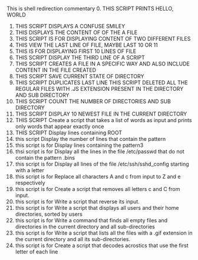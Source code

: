 This is shell redirection commentary
0. THIS SCRIPT PRINTS HELLO, WORLD
1. THIS SCRIPT DISPLAYS A CONFUSE SMILEY
2. THIS DISPLAYS THE CONTENT OF OF THE A FILE
3. THIS SCRIPT IS FOR DISPLAYING CONTENT OF TWO DIFFERENT FILES
4. THIS VIEW THE LAST LINE OF FILE, MAYBE LAST 10 OR 11
5. THIS IS FOR DISPLAYING FIRST 10 LINES OF FILE
6. THIS SCRIPT DISPLAY THE THIRD LINE OF A SCRIPT
7. THIS SCRIPT CREATES A FILE IN A SPECIFIC WAY AND ALSO INCLUDE CONTENT IN THE FILE CREATED
8. THIS SCRIPT SAVE CURRENT STATE OF DIRECTORY
9. THIS SCRIPT DUPLICATES LAST LINE
THIS SCRIPT DELETED ALL THE REGULAR FILES WITH .JS EXTENSION PRESENT IN THE DIRECTORY AND SUB DIRECTORY
11. THIS SCRIPT COUNT THE NUMBER OF DIRECTORIES AND SUB DIRECTORY
12. THIS SCRIPT DISPLAY 10 NEWEST FILE IN THE CURRENT DIRECTORY
13. THIS SCRIPT Create a script that takes a list of words as input and prints only words that appear exactly once
14. THIS SCRIPT Display lines containing ROOT
15. this script Display the number of lines that contain the pattern
16. this script is for Display lines containing the pattern3
17. thsi script is for Display all the lines in the file /etc/passwd that do not contain the pattern .bins
18. this script is for Display all lines of the file /etc/ssh/sshd_config starting with a letter
19. this script is for Replace all characters A and c from input to Z and e respectively
20. this script is for Create a script that removes all letters c and C from input.
21. this script is for Write a script that reverse its input.
22. this script is for Write a script that displays all users and their home directories, sorted by users
23. this script is for Write a command that finds all empty files and directories in the current directory and all sub-directories
24. this script is for Write a script that lists all the files with a .gif extension in the current directory and all its sub-directories.
25. this script is for Create a script that decodes acrostics that use the first letter of each line
